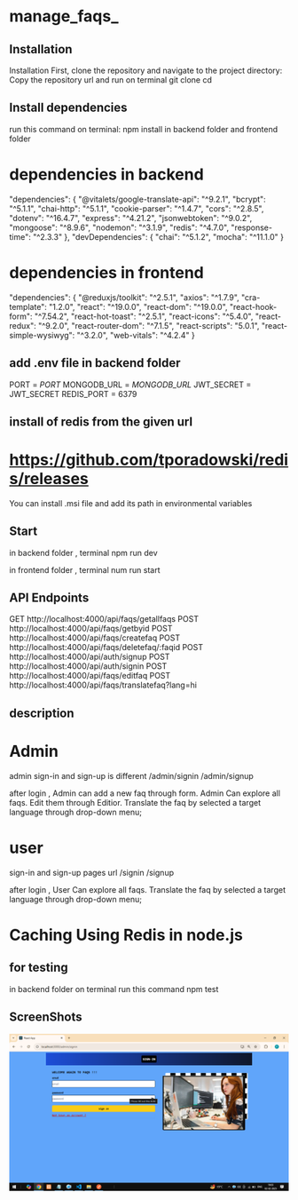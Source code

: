 # manage_faqs_

## Installation
Installation
First, clone the repository and navigate to the project directory:
Copy the repository url and run on terminal
git clone <your-repository-url>
cd <your-project-directory>

## Install dependencies
run this command on terminal:
npm install in backend folder and frontend folder

# dependencies in backend
 "dependencies": {
    "@vitalets/google-translate-api": "^9.2.1",
    "bcrypt": "^5.1.1",
    "chai-http": "^5.1.1",
    "cookie-parser": "^1.4.7",
    "cors": "^2.8.5",
    "dotenv": "^16.4.7",
    "express": "^4.21.2",
    "jsonwebtoken": "^9.0.2",
    "mongoose": "^8.9.6",
    "nodemon": "^3.1.9",
    "redis": "^4.7.0",
    "response-time": "^2.3.3"
  },
  "devDependencies": {
    "chai": "^5.1.2",
    "mocha": "^11.1.0"
  }

  # dependencies in frontend

   "dependencies": {
    "@reduxjs/toolkit": "^2.5.1",
    "axios": "^1.7.9",
    "cra-template": "1.2.0",
    "react": "^19.0.0",
    "react-dom": "^19.0.0",
    "react-hook-form": "^7.54.2",
    "react-hot-toast": "^2.5.1",
    "react-icons": "^5.4.0",
    "react-redux": "^9.2.0",
    "react-router-dom": "^7.1.5",
    "react-scripts": "5.0.1",
    "react-simple-wysiwyg": "^3.2.0",
    "web-vitals": "^4.2.4"
}  

## add .env file in backend folder
PORT = _PORT_
MONGODB_URL = _MONGODB_URL_
JWT_SECRET = JWT_SECRET
REDIS_PORT = 6379

## install of redis from the given url
# https://github.com/tporadowski/redis/releases
You can install .msi file and add its path in environmental variables

## Start
in backend folder , terminal 
npm run dev

in frontend folder , terminal
num run start

## API Endpoints
GET http://localhost:4000/api/faqs/getallfaqs
POST http://localhost:4000/api/faqs/getbyid
POST http://localhost:4000/api/faqs/createfaq
POST http://localhost:4000/api/faqs/deletefaq/:faqid
POST http://localhost:4000/api/auth/signup
POST http://localhost:4000/api/auth/signin
POST http://localhost:4000/api/faqs/editfaq
POST http://localhost:4000/api/faqs/translatefaq?lang=hi

## description 
# Admin 
admin sign-in and sign-up is different
/admin/signin
/admin/signup

after login , Admin can add a new faq through form. Admin Can explore all faqs. Edit them through Editior. Translate the faq by selected a target language through drop-down menu;

# user 
sign-in and sign-up pages url
/signin
/signup

after login , User Can explore all faqs. Translate the faq by selected a target language through drop-down menu;

# Caching Using Redis in node.js

## for testing
in backend folder on terminal run this command
npm test


## ScreenShots
![alt text](image-1.png)
